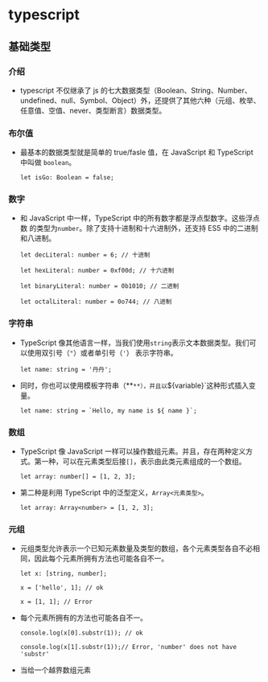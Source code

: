 # typescript

## 基础类型

### 介绍

- typescript 不仅继承了 js 的七大数据类型（Boolean、String、Number、undefined、null、Symbol、Object）外，还提供了其他六种（元组、枚举、任意值、空值、never、类型断言）数据类型。



### 布尔值

- 最基本的数据类型就是简单的 true/fasle 值，在 JavaScript 和 TypeScript 中叫做  `boolean`。

   `let isGo: Boolean = false;`



### 数字

- 和 JavaScript 中一样，TypeScript 中的所有数字都是浮点型数字。这些浮点数	的类型为`number`。除了支持十进制和十六进制外，还支持 ES5 中的二进制和八进制。

   `let decLiteral: number = 6; // 十进制`

   `let hexLiteral: number = 0xf00d; // 十六进制` 

   `let binaryLiteral: number = 0b1010; // 二进制 `

   `let octalLiteral: number = 0o744; // 八进制`



### 字符串

- TypeScript 像其他语言一样，当我们使用`string`表示文本数据类型。我们可以使用双引号（`"`）或者单引号（`'`） 表示字符串。

   `let name: string = '丹丹';`

- 同时，你也可以使用模板字符串（**`**），并且以`${variable}`这种形式插入变量。

   ``let name: string = `Hello, my name is ${ name }`;``



### 数组

- TypeScript 像 JavaScript 一样可以操作数组元素。并且，存在两种定义方式。第一种，可以在元素类型后接`[]`，表示由此类元素组成的一个数组。

   `let array: number[] = [1, 2, 3];`

- 第二种是利用 TypeScript 中的泛型定义，`Array<元素类型>`。

   `let array: Array<number> = [1, 2, 3];`



### 元组

- 元组类型允许表示一个已知元素数量及类型的数组，各个元素类型各自不必相同，因此每个元素所拥有方法也可能各自不一。

   `let x: [string, number];`

   `x = ['hello', 1]; // ok`

   `x = [1, 1]; // Error `

- 每个元素所拥有的方法也可能各自不一。

   `console.log(x[0].substr(1)); // ok`

   `console.log(x[1].substr(1));// Error, 'number' does not have 'substr'`

- 当给一个越界数组元素